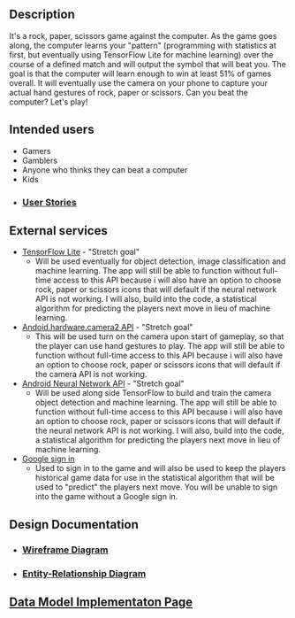 ## Description

It's a rock, paper, scissors game against the computer.  As the game goes along, the computer learns your "pattern" (programming with statistics at first, but eventually using TensorFlow Lite for machine learning) over the course of a defined match and will output the symbol that will beat you.  The goal is that the computer will learn enough to win at least 51% of games overall.  It will eventually use the camera on your phone to capture your actual hand gestures of rock, paper or scissors.  Can you beat the computer?  Let's play!

## Intended users

* Gamers
* Gamblers
* Anyone who thinks they can beat a computer
* Kids
* ### [User Stories](user-stories.md)

## External services

* [TensorFlow Lite](https://www.tensorflow.org/lite) - "Stretch goal"
    * Will be used eventually for object detection, image classification and machine learning.  The app will still be able to function without full-time access to this API because i will also have an option to choose rock, paper or scissors icons that will default if the neural network API is not working.  I will also, build into the code, a statistical algorithm for predicting the players next move in lieu of machine learning. 
* [Andoid.hardware.camera2 API](https://developer.android.com/guide/topics/media/camera) - "Stretch goal"
    * This will be used turn on the camera upon start of gameplay, so that the player can use hand gestures to play.  The app will still be able to function without full-time access to this API because i will also have an option to choose rock, paper or scissors icons that will default if the camera API is not working.
* [Android Neural Network API](https://developer.android.com/ndk/guides/neuralnetworks) - "Stretch goal"
    * Will be used along side TensorFlow to build and train the camera object detection and machine learning.  The app will still be able to function without full-time access to this API because i will also have an option to choose rock, paper or scissors icons that will default if the neural network API is not working.  I will also, build into the code, a statistical algorithm for predicting the players next move in lieu of machine learning.
* [Google sign in](https://developers.google.com/identity/sign-in/android/sign-in)
    * Used to sign in to the game and will also be used to keep the players historical game data for use in the statistical algorithm that will be used to "predict" the players next move.  You will be unable to sign into the game without a Google sign in.  

## Design Documentation

* ### [Wireframe Diagram](wireframe.md)

* ### [Entity-Relationship Diagram](erd.md)

## [Data Model Implementaton Page](data_model_implementation.md)

